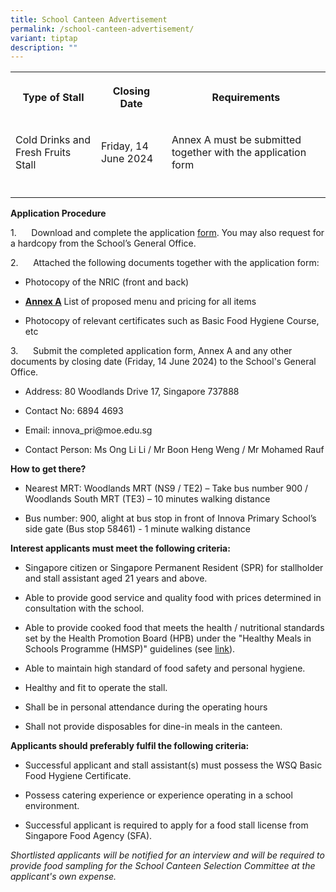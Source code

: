 ```yaml
---
title: School Canteen Advertisement
permalink: /school-canteen-advertisement/
variant: tiptap
description: ""
---
```

<table style="minWidth: 75px">
<colgroup>
<col>
<col>
<col>
</colgroup>
<tbody>
<tr>
<th rowspan="1" colspan="1">
<p>Type of Stall</p>
</th>
<th rowspan="1" colspan="1">
<p>Closing Date</p>
</th>
<th rowspan="1" colspan="1">
<p>Requirements</p>
</th>
</tr>
<tr>
<td rowspan="1" colspan="1">
<p>Cold Drinks and Fresh Fruits Stall</p>
</td>
<td rowspan="1" colspan="1">
<p>Friday, 14 June 2024</p>
</td>
<td rowspan="1" colspan="1">
<p>Annex A must be submitted together with the application form</p>
</td>
</tr>
<tr>
<td rowspan="1" colspan="1">
<p></p>
</td>
<td rowspan="1" colspan="1">
<p></p>
</td>
<td rowspan="1" colspan="1">
<p></p>
</td>
</tr>
</tbody>
</table>
<p></p>
<p><strong>Application Procedure</strong>
</p>
<p>1.&nbsp;&nbsp;&nbsp;&nbsp;&nbsp; Download and complete the application
<a href="/files/Application_for_Canteen_Stall_in_Existing_School.pdf" rel="noopener noreferrer nofollow" target="_blank">form</a>. You may also request for a hardcopy from the School’s General
Office.</p>
<p></p>
<p>2.&nbsp;&nbsp;&nbsp;&nbsp;&nbsp; Attached the following documents together
with the application form:</p>
<ul data-tight="true" class="tight">
<li>
<p>Photocopy of the NRIC (front and back)</p>
</li>
<li>
<p><strong><a href="/files/Annex_A_Stall_1_Cold_Drinks_and_Fresh_Fruits.pdf" rel="noopener noreferrer nofollow" target="_blank"><u>Annex A</u></a></strong> List
of proposed menu and pricing for all items</p>
</li>
<li>
<p>Photocopy of relevant certificates such as Basic Food Hygiene Course,
etc</p>
</li>
</ul>
<p>3.&nbsp;&nbsp;&nbsp;&nbsp;&nbsp; Submit the completed application form,
Annex A and any other documents by closing date (Friday, 14 June 2024)
to the School's General Office.</p>
<ul data-tight="true" class="tight">
<li>
<p>Address: 80 Woodlands Drive 17, Singapore 737888</p>
</li>
<li>
<p>Contact No: 6894 4693</p>
</li>
<li>
<p>Email: <a rel="noopener noreferrer nofollow" target="_blank">innova_pri@moe.edu.sg</a>
</p>
</li>
<li>
<p>Contact Person: Ms Ong Li Li / Mr Boon Heng Weng / Mr Mohamed Rauf</p>
</li>
</ul>
<p><strong>How to get there?</strong>
</p>
<ul data-tight="true" class="tight">
<li>
<p>Nearest MRT: Woodlands MRT (NS9 / TE2) – Take bus number 900 / Woodlands
South MRT (TE3) – 10 minutes walking distance</p>
</li>
<li>
<p>Bus number: 900, alight at bus stop in front of Innova Primary School’s
side gate (Bus stop 58461) - 1 minute walking distance</p>
</li>
</ul>
<p><strong>Interest applicants must meet the following criteria:</strong>
</p>
<ul data-tight="true" class="tight">
<li>
<p>Singapore citizen or Singapore Permanent Resident (SPR) for stallholder
and stall assistant aged 21 years and above.</p>
</li>
<li>
<p>Able to provide good service and quality food with prices determined in
consultation with the school.</p>
</li>
<li>
<p>Able to provide cooked food that meets the health / nutritional standards
set by the Health Promotion Board (HPB) under the "Healthy Meals in Schools
Programme (HMSP)" guidelines (see&nbsp;<a href="https://www.hpb.gov.sg/schools/school-programmes/healthy-meals-in-schools-programme" rel="noopener noreferrer nofollow" target="_blank">link</a>).</p>
</li>
<li>
<p>Able to maintain high standard of food safety and personal hygiene.</p>
</li>
<li>
<p>Healthy and fit to operate the stall.</p>
</li>
<li>
<p>Shall be in personal attendance during the operating hours</p>
</li>
<li>
<p>Shall not provide disposables for dine-in meals in the canteen.</p>
</li>
</ul>
<p><strong>Applicants should preferably fulfil the following criteria:</strong>
</p>
<ul data-tight="true" class="tight">
<li>
<p>Successful applicant and stall assistant(s) must possess the WSQ Basic
Food Hygiene Certificate.</p>
</li>
<li>
<p>Possess catering experience or experience operating in a school environment.</p>
</li>
<li>
<p>Successful applicant is required to apply for a food stall license from
Singapore Food Agency (SFA).</p>
</li>
</ul>
<p><em>Shortlisted applicants will be notified for an interview and will be required to provide food sampling for the School Canteen Selection Committee at the applicant's own expense.</em>
</p>